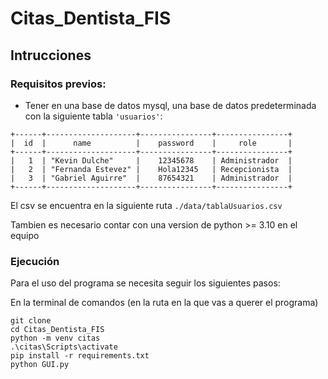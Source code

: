 # Citas_Dentista_FIS

## Intrucciones

### Requisitos previos:
* Tener en una base de datos mysql, una base de datos predeterminada con la siguiente tabla `'usuarios'`:
```
+------+--------------------+----------------+----------------+
|  id  |      name          |    password    |     role       |
+------+--------------------+----------------+----------------+
|   1  | "Kevin Dulche"     |    12345678    | Administrador  |
|   2  | "Fernanda Estevez" |    Hola12345   | Recepcionista  |
|   3  | "Gabriel Aguirre"  |    87654321    | Administrador  |
+------+--------------------+----------------+----------------+
```
El csv se encuentra en la siguiente ruta `./data/tablaUsuarios.csv`

Tambien es necesario contar con una version de python >= 3.10 en el equipo

### Ejecución

Para el uso del programa se necesita seguir los siguientes pasos:

En la terminal de comandos (en la ruta en la que vas a querer el programa)
```
git clone
cd Citas_Dentista_FIS
python -m venv citas
.\citas\Scripts\activate
pip install -r requirements.txt
python GUI.py
```